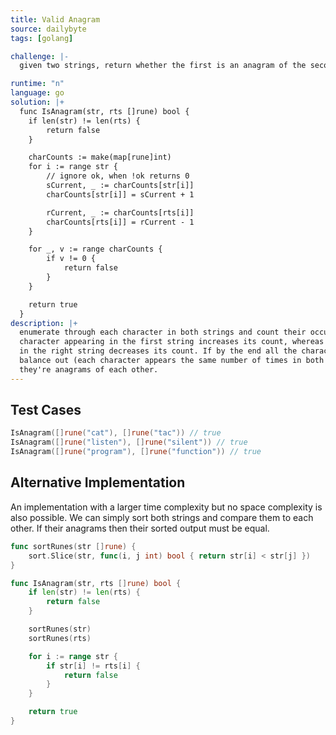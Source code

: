 ```yaml
---
title: Valid Anagram
source: dailybyte
tags: [golang]

challenge: |-
  given two strings, return whether the first is an anagram of the second.

runtime: "n"
language: go
solution: |+
  func IsAnagram(str, rts []rune) bool {
  	if len(str) != len(rts) {
  		return false
  	}

  	charCounts := make(map[rune]int)
  	for i := range str {
  		// ignore ok, when !ok returns 0
  		sCurrent, _ := charCounts[str[i]]
  		charCounts[str[i]] = sCurrent + 1

  		rCurrent, _ := charCounts[rts[i]]
  		charCounts[rts[i]] = rCurrent - 1
  	}

  	for _, v := range charCounts {
  		if v != 0 {
  			return false
  		}
  	}

  	return true
  }
description: |+
  enumerate through each character in both strings and count their occurences. A
  character appearing in the first string increases its count, whereas one appearing
  in the right string decreases its count. If by the end all the character counts
  balance out (each character appears the same number of times in both strings), then
  they're anagrams of each other.
---
```


## Test Cases
```go
IsAnagram([]rune("cat"), []rune("tac")) // true
IsAnagram([]rune("listen"), []rune("silent")) // true
IsAnagram([]rune("program"), []rune("function")) // true
```

## Alternative Implementation
An implementation with a larger time complexity but no space complexity is also
possible. We can simply sort both strings and compare them to each other. If their
anagrams then their sorted output must be equal.

```go
func sortRunes(str []rune) {
	sort.Slice(str, func(i, j int) bool { return str[i] < str[j] })
}

func IsAnagram(str, rts []rune) bool {
	if len(str) != len(rts) {
		return false
	}

	sortRunes(str)
	sortRunes(rts)

	for i := range str {
		if str[i] != rts[i] {
			return false
		}
	}

	return true
}
```
